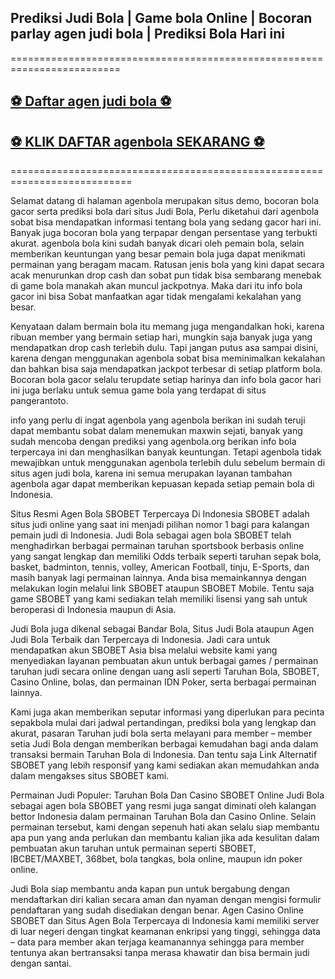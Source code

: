 ## Prediksi Judi Bola | Game bola Online | Bocoran parlay agen judi bola | Prediksi Bola Hari ini

=========================================================================

## [⚽ Daftar agen judi bola ⚽](http://128.199.67.196:89/dewa89)

## [⚽ KLIK DAFTAR agenbola SEKARANG  ⚽](http://128.199.67.196:89/dewa89)

===========================================================================

Selamat datang di halaman agenbola merupakan situs demo, bocoran bola gacor serta prediksi bola dari situs Judi Bola, Perlu diketahui dari agenbola sobat bisa mendapatkan informasi tentang bola yang sedang gacor hari ini. Banyak juga bocoran bola yang terpapar dengan persentase yang terbukti akurat. agenbola bola kini sudah banyak dicari oleh pemain bola, selain memberikan keuntungan yang besar pemain bola juga dapat menikmati permainan yang beragam macam. Ratusan jenis bola yang kini dapat secara acak menurunkan drop cash dan sobat pun tidak bisa sembarang menebak di game bola manakah akan muncul jackpotnya. Maka dari itu info bola gacor ini bisa Sobat manfaatkan agar tidak mengalami kekalahan yang besar.


Kenyataan dalam bermain bola itu memang juga mengandalkan hoki, karena ribuan member yang bermain setiap hari, mungkin saja banyak juga yang mendapatkan drop cash terlebih dulu. Tapi jangan putus asa sampai disini, karena dengan menggunakan agenbola sobat bisa meminimalkan kekalahan dan bahkan bisa saja mendapatkan jackpot terbesar di setiap platform bola. Bocoran bola gacor selalu terupdate setiap harinya dan info bola gacor hari ini juga berlaku untuk semua game bola yang terdapat di situs pangerantoto.


info yang perlu di ingat agenbola yang agenbola berikan ini sudah teruji dapat membantu sobat dalam menemukan maxwin sejati, banyak yang sudah mencoba dengan prediksi yang agenbola.org berikan info bola terpercaya ini dan menghasilkan banyak keuntungan. Tetapi agenbola tidak mewajibkan untuk menggunakan agenbola terlebih dulu sebelum bermain di situs agen judi bola, karena ini semua merupakan layanan tambahan agenbola agar dapat memberikan kepuasan kepada setiap pemain bola di Indonesia.


Situs Resmi Agen Bola SBOBET Terpercaya Di Indonesia
SBOBET adalah situs judi online yang saat ini menjadi pilihan nomor 1 bagi para kalangan pemain judi di Indonesia. Judi Bola sebagai agen bola SBOBET telah menghadirkan berbagai permainan taruhan sportsbook berbasis online yang sangat lengkap dan memiliki Odds terbaik seperti taruhan sepak bola, basket, badminton, tennis, volley, American Football, tinju, E-Sports, dan masih banyak lagi permainan lainnya. Anda bisa memainkannya dengan melakukan login melalui link SBOBET ataupun SBOBET Mobile. Tentu saja game SBOBET yang kami sediakan telah memiliki lisensi yang sah untuk beroperasi di Indonesia maupun di Asia.

Judi Bola juga dikenal sebagai Bandar Bola, Situs Judi Bola ataupun Agen Judi Bola Terbaik dan Terpercaya di Indonesia. Jadi cara untuk mendapatkan akun SBOBET Asia bisa melalui website kami yang menyediakan layanan pembuatan akun untuk berbagai games / permainan taruhan judi secara online dengan uang asli seperti Taruhan Bola, SBOBET, Casino Online, bolas, dan permainan IDN Poker, serta berbagai permainan lainnya.

Kami juga akan memberikan seputar informasi yang diperlukan para pecinta sepakbola mulai dari jadwal pertandingan, prediksi bola yang lengkap dan akurat, pasaran Taruhan judi bola serta melayani para member – member setia Judi Bola dengan memberikan berbagai kemudahan bagi anda dalam transaksi bermain Taruhan Bola di Indonesia. Dan tentu saja Link Alternatif SBOBET yang lebih responsif yang kami sediakan akan memudahkan anda dalam mengakses situs SBOBET kami.

Permainan Judi Populer: Taruhan Bola Dan Casino SBOBET Online
Judi Bola sebagai agen bola SBOBET yang resmi juga sangat diminati oleh kalangan bettor Indonesia dalam permainan Taruhan Bola dan Casino Online. Selain permainan tersebut, kami dengan sepenuh hati akan selalu siap membantu apa pun yang anda perlukan dan membantu kalian jika ada kesulitan dalam pembuatan akun taruhan untuk permainan seperti SBOBET, IBCBET/MAXBET, 368bet, bola tangkas, bola online, maupun idn poker online.

Judi Bola siap membantu anda kapan pun untuk bergabung dengan mendaftarkan diri kalian secara aman dan nyaman dengan mengisi formulir pendaftaran yang sudah disediakan dengan benar. Agen Casino Online SBOBET dan Situs Agen Bola Terpercaya di Indonesia kami memiliki server di luar negeri dengan tingkat keamanan enkripsi yang tinggi, sehingga data – data para member akan terjaga keamanannya sehingga para member tentunya akan bertransaksi tanpa merasa khawatir dan bisa bermain judi dengan santai.
